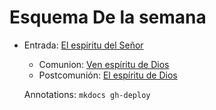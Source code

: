 # Esquema De la semana

- Entrada: [El espiritu del Señor](entrada/el_espiritu_del_senior.md)
  <!-- - Gloria: [Gloria (#2) p19, c105](gloria/gloria_2.md) -->
  <!-- - Aleluya: [Aleluya D](aleluya/aleluya_d.md) -->
  <!-- - Ofertorio: [Toma nuestros corazones p21, c135](ofertorio/toma_nuestros_corazones.md) -->
  <!-- - Santo: [Santo #1 p27, c175](santo/santo_3.md) -->
  <!-- - Consagracion: [Me consago a ti p29, c190](consagracion/me_consagro_a_ti.md) -->
  <!-- - Cordero: [Cordero #1](cordero/cordero_1.md) -->

  - Comunion: [Ven espíritu de Dios](pentecostes/ven_espiritu_de_dios.md)
  - Postcomunión: [El espíritu de Dios](pentecostes/el_espiritu_de_dios.md)
  <!-- - Salida: [Una entre todas p47, c304](salida/una_entre_todas.md) -->

  Annotations:
  `mkdocs gh-deploy`
